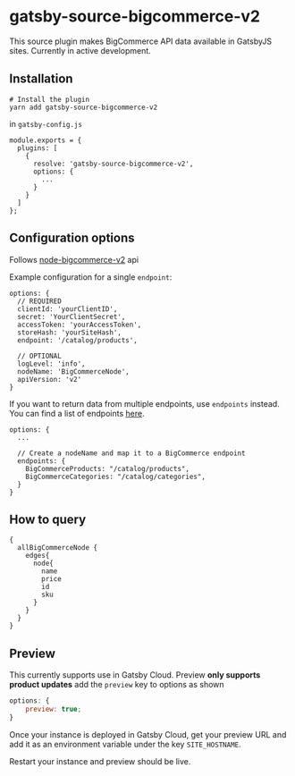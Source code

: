# gatsby-source-bigcommerce-v2

This source plugin makes BigCommerce API data available in GatsbyJS sites. Currently in active development.

## Installation

```
# Install the plugin
yarn add gatsby-source-bigcommerce-v2
```

in `gatsby-config.js`

```
module.exports = {
  plugins: [
    {
      resolve: 'gatsby-source-bigcommerce-v2',
      options: {
        ...
      }
    }
  ]
};
```

## Configuration options

Follows [node-bigcommerce-v2](https://github.com/guyromellemagayano/node-bigcommerce-v2) api

Example configuration for a single `endpoint`:

```
options: {
  // REQUIRED
  clientId: 'yourClientID',
  secret: 'YourClientSecret',
  accessToken: 'yourAccessToken',
  storeHash: 'yourSiteHash',
  endpoint: '/catalog/products',

  // OPTIONAL
  logLevel: 'info',
  nodeName: 'BigCommerceNode',
  apiVersion: 'v2'
}
```

If you want to return data from multiple endpoints, use `endpoints` instead. You can find a list of endpoints [here](https://developer.bigcommerce.com/api-reference/).

```
options: {
  ...

  // Create a nodeName and map it to a BigCommerce endpoint
  endpoints: {
    BigCommerceProducts: "/catalog/products",
    BigCommerceCategories: "/catalog/categories",
  }
}
```

## How to query

```
{
  allBigCommerceNode {
    edges{
      node{
        name
        price
        id
        sku
      }
    }
  }
}
```

## Preview

This currently supports use in Gatsby Cloud.
Preview **only supports product updates**
add the `preview` key to options as shown

```javascript
options: {
	preview: true;
}
```

Once your instance is deployed in Gatsby Cloud, get your preview URL and add it as an environment variable under the key `SITE_HOSTNAME`.

Restart your instance and preview should be live.
